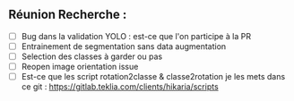 ## Réunion Recherche :
- [ ] Bug dans la validation YOLO : est-ce que l'on participe à la PR
- [ ] Entrainement de segmentation sans data augmentation
- [ ] Selection des classes à garder ou pas
- [ ] Reopen image orientation issue
- [ ] Est-ce que les script rotation2classe & classe2rotation je les mets dans ce git : https://gitlab.teklia.com/clients/hikaria/scripts